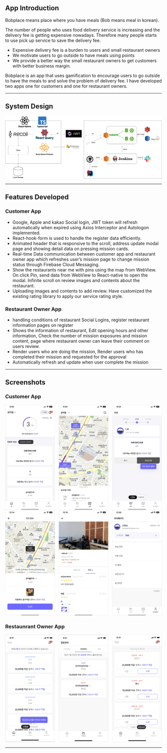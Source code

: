 ## App Introduction

Bobplace means place where you have meals (Bob means meal in korean).

The number of people who uses food delivery service is increasing and the delivery fee is getting expensive nowadays. Therefore many people starts to use pick up service to save the delivery fee.

- Expensive delivery fee is a burden to users and small restaurant owners
- We motivate users to go outside to have meals using points
- We provide a better way the small restaurant owners to get customers with better business margin.

Bobplace is an app that uses gamification to encourage users to go outside to have the meals to and solve the problem of delivery fee. I have developed two apps one for customers and one for restaurant owners.

---

## System Design

![Alt text](./bobplace_system.png)

---

## Features Developed

### **Customer App**

- Google, Apple and kakao Social login, JWT token will refresh automatically when expired using Axios Interceptor and Autologon implemented.
- React-hook-form is used to handle the register data efficiently.
- Animated header that is responsive to the scroll, address update modal page and showing detail data on pressing mission cards.
- Real-time Data communication between customer app and restaurant owner app which refreshes user’s mission page to change mission status through Firebase Cloud Messaging.
- Show the restaurants near me with pins using the map from WebView. On click Pin, send data from WebView to React-native to open the modal. Infinite scroll on review images and contents about the restaurant.
- Uploading images and contents to add review. Have customized the existing rating library to apply our service rating style.

### **Restaurant Owner App**

- handling conditions of restaurant Social Logins, register restaurant information pages on register
- Shows the information of restaurant, Edit opening hours and other information, Check the number of mission exposures and mission content, page where restaurant owner can leave their comment on users review.
- Render users who are doing the mission, Render users who has completed their mission and requested for the approval
- Automatically refresh and update when user complete the mission

---

## Screenshots

### Customer App

![Alt text](./bobplace1.png)
![Alt text](./bobplace2.png)

### Restaunrant Owner App

![Alt text](./bobplace3.png)

---
